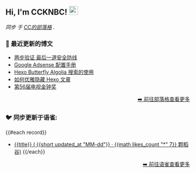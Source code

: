 <h2>Hi, I'm CCKNBC! <img src="https://github.githubassets.com/images/mona-whisper.gif" height="24" /></h2>

<p><em>同步 于 <a href="https://blog.ccknbc.cc">CC的部落格</a> . </em>

### 📕 最近更新的博文

<!-- BLOG-POST-LIST:START -->
- [两步验证 最后一道安全防线](https://blog.ccknbc.cc/posts/2fa-last-security-line/)
- [Google Adsense 配置手册](https://blog.ccknbc.cc/posts/google-adsense-configuration-manual/)
- [Hexo Butterfly Algolia 搜索的使用](https://blog.ccknbc.cc/posts/hexo-butterfly-algolia/)
- [如何优雅隐藏 Hexo 文章](https://blog.ccknbc.cc/posts/how-to-hide-hexo-articles-gracefully/)
- [第56届电视金钟奖](https://blog.ccknbc.cc/posts/56th-golden-bell-awards/)
<!-- BLOG-POST-LIST:END -->

<p align="right"><a href="https://blog.ccknbc.cc">➡️ 前往部落格查看更多</a></p>

### 🐦 同步更新于语雀:

{{#each record}}
  - [{{title}} ( {{short updated_at "MM-dd"}} · {{math likes_count "*" 7}} 颗稻谷)](https://yuque.com/{{@root.namespace}}/{{slug}})
{{/each}}

<p align="right"><a href="https://www.yuque.com/ccknbc/blog">➡️ 前往语雀查看更多</a></p>
